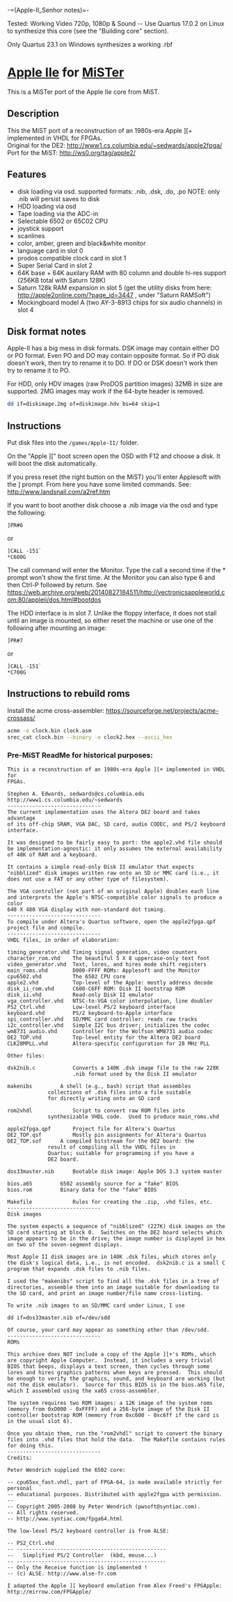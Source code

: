 -=(Apple-II_Senhor notes)=-

Tested: Working Video 720p, 1080p & Sound -- Use Quartus 17.0.2 on Linux to synthesize this core (see the "Building core" section).

Only Quartus 23.1 on Windows synthesizes a working .rbf
# [Apple IIe](https://en.wikipedia.org/wiki/Apple_IIe) for [MiSTer](https://github.com/MiSTer-devel/Main_MiSTer/wiki)

This is a MiSTer port of the Apple IIe core from MiST.

## Description

This the MiST port of a reconstruction of an 1980s-era Apple ]\[+ implemented in VHDL for FPGAs.  
Original for the DE2: http://www1.cs.columbia.edu/~sedwards/apple2fpga/  
Port for the MiST: http://ws0.org/tag/apple2/

## Features

* disk loading via osd. supported formats: .nib, .dsk, .do, .po 
NOTE: only .nib will persist saves to disk
* HDD loading via osd
* Tape loading via the ADC-in
* Selectable 6502 or 65C02 CPU
* joystick support
* scanlines
* color, amber, green and black&white monitor
* language card in slot 0
* prodos compatible clock card in slot 1
* Super Serial Card in slot 2
* 64K base + 64K auxilary RAM with 80 column and double hi-res support (256KB total with Saturn 128K)
* Saturn 128k RAM expansion in slot 5 (get the utility disks from here: http://apple2online.com/?page_id=3447 , under "Saturn RAMSoft")
* Mockingboard model A (two AY-3-8913 chips for six audio channels) in slot 4

## Disk format notes

Apple-II has a big mess in disk formats. DSK image may contain either DO or PO format. Even PO and DO may contain opposite format. So if PO disk doesn't work, then try to rename it to DO. If DO or DSK doesn't work then try to rename it to PO.

For HDD, only HDV images (raw ProDOS partition images) 32MB in size are supported. 2MG images may work if the 64-byte header is removed.
```bash
dd if=diskimage.2mg of=diskimage.hdv bs=64 skip=1
```


## Instructions

Put disk files into the `/games/Apple-II/` folder.

On the "Apple ][" boot screen open the OSD with F12 and choose a disk. It will boot the disk automatically. 

If you press reset (the right button on the MiST) you'll enter Applesoft with the ] prompt.
From here you have some limited commands. See: http://www.landsnail.com/a2ref.htm

If you want to boot another disk choose a .nib image via the osd and type the following:

```
]PR#6
```

or

```
]CALL -151`
*C600G
```

The call command will enter the Monitor. Type the call a second time if the * prompt won't
show the first time. 
At the Monitor you can also type 6 and then Ctrl-P followed by return.
See https://web.archive.org/web/20140827184511/http://vectronicsappleworld.com:80/appleii/dos.html#bootdos

The HDD interface is in slot 7. Unlike the floppy interface, it does not stall until an image is mounted, so either reset the machine or use one of the following after mounting an image:

```
]PR#7
```

or

```
]CALL -151`
*C700G
```

## Instructions to rebuild roms

Install the acme cross-assembler: https://sourceforge.net/projects/acme-crossass/
```bash
acme -o clock.bin clock.asm
srec_cat clock.bin --binary -o clock2.hex --ascii_hex
```

### Pre-MiST ReadMe for historical purposes:

```
This is a reconstruction of an 1980s-era Apple ][+ implemented in VHDL for
FPGAs.

Stephen A. Edwards, sedwards@cs.columbia.edu
http://www1.cs.columbia.edu/~sedwards
------------------------------
The current implementation uses the Altera DE2 board and takes advantage
of its off-chip SRAM, VGA DAC, SD card, audio CODEC, and PS/2 keyboard
interface. 

It was designed to be fairly easy to port: the apple2.vhd file should
be implementation-agnostic: it only assumes the external availability
of 48K of RAM and a keyboard.

It contains a simple read-only Disk II emulator that expects
"nibblized" disk images written raw onto an SD or MMC card (i.e., it
does not use a FAT or any other type of filesystem).

The VGA controller (not part of an original Apple) doubles each line
and interprets the Apple's NTSC-compatible color signals to produce a color
640 X 480 VGA display with non-standard dot timing.
------------------------------
To compile under Altera's Quartus software, open the apple2fpga.qpf
project file and compile.
------------------------------
VHDL files, in order of elaboration:

timing_generator.vhd Timing signal generation, video counters
character_rom.vhd    The beautiful 5 X 8 uppercase-only text font
video_generator.vhd  Text, lores, and hires mode shift registers
main_roms.vhd        D000-FFFF ROMs: Applesoft and the Monitor
cpu6502.vhd          The 6502 CPU core
apple2.vhd           Top-level of the Apple: mostly address decode
disk_ii_rom.vhd      C600-C6FF ROM: Disk II bootstrap ROM
disk_ii.vhd          Read-only Disk II emulator
vga_controller.vhd   NTSC-to-VGA color interpolation, line doubler
PS2_Ctrl.vhd         Low-level PS/2 keyboard interface
keyboard.vhd         PS/2 keyboard-to-Apple interface
spi_controller.vhd   SD/MMC card controller: reads raw tracks
i2c_controller.vhd   Simple I2C bus driver; initializes the codec
wm8731_audio.vhd     Controller for the Wolfson WM8731 audio codec
DE2_TOP.vhd          Top-level entity for the Altera DE2 board
CLK28MPLL.vhd	     Altera-specific configuration for 28 MHz PLL

Other files:

dsk2nib.c            Converts a 140K .dsk image file to the raw 228K
                     .nib format used by the Disk II emulator

makenibs	     A shell (e.g., bash) script that assembles
		     collections of .dsk files into a file suitable
		     for directly writing onto an SD card		     

rom2vhdl             Script to convert raw ROM files into
		     synthesizable VHDL code.  Used to produce main_roms.vhd

apple2fpga.qpf       Project file for Altera's Quartus
DE2_TOP.qsf          Mostly pin assignments for Altera's Quartus
DE2_TOP.sof	     A compiled bitstream for the DE2 board: the
		     result of compiling all the VHDL files in
		     Quartus; suitable for programming if you have a
		     DE2 board.

dos33master.nib      Bootable disk image: Apple DOS 3.3 system master

bios.a65	     6502 assembly source for a "fake" BIOS
bios.rom	     Binary data for the "fake" BIOS

Makefile             Rules for creating the .zip, .vhd files, etc.
------------------------------
Disk images

The system expects a sequence of "nibblized" (227K) disk images on the
SD card starting at block 0.  Switches on the DE2 board selects which
image appears to be in the drive; the image number is displayed in hex
on two of the seven-segment displays.

Most Apple II disk images are in 140K .dsk files, which stores only
the disk's logical data, i.e., is not encoded.  dsk2nib.c is a small C
program that expands .dsk files to .nib files.

I used the "makenibs" script to find all the .dsk files in a tree of
directories, assemble them into an image suitable for downloading to
the SD card, and print an image number/file name cross-listing.

To write .nib images to an SD/MMC card under Linux, I use

dd if=dos33master.nib of=/dev/sdd

Of course, your card may appear as something other than /dev/sdd.
------------------------------
ROMs

This archive does NOT include a copy of the Apple ][+'s ROMs, which
are copyright Apple Computer.  Instead, it includes a very trivial
BIOS that beeps, displays a text screen, then cycles through some
lores and hires graphics patterns when keys are pressed.  This should
be enough to verify the graphics, sound, and keyboard are working (but
not the disk emulator).  Source for this BIOS is in the bios.a65 file,
which I assembled using the xa65 cross-assembler.

The system requires two ROM images: a 12K image of the system roms
(memory from 0xD000 - 0xFFFF) and a 256-byte image of the Disk II
controller bootstrap ROM (memory from 0xc600 - 0xc6ff if the card is
in the usual slot 6).

Once you obtain them, run the "rom2vhdl" script to convert the binary
files into .vhd files that hold the data.  The Makefile contains rules
for doing this.
------------------------------
Credits:

Peter Wendrich supplied the 6502 core:

-- cpu65xx_fast.vhdl, part of FPGA-64, is made available strictly for personal
-- educational purposes. Distributed with apple2fgpa with permission.
--
-- Copyright 2005-2008 by Peter Wendrich (pwsoft@syntiac.com).
-- All rights reserved.
-- http://www.syntiac.com/fpga64.html

The low-level PS/2 keyboard controller is from ALSE:

-- PS2_Ctrl.vhd
-- ------------------------------------------------
--   Simplified PS/2 Controller  (kbd, mouse...)
-- ------------------------------------------------
-- Only the Receive function is implemented !
-- (c) ALSE. http://www.alse-fr.com

I adapted the Apple ][ keyboard emulation from Alex Freed's FPGApple:
http://mirrow.com/FPGApple/
```
 
